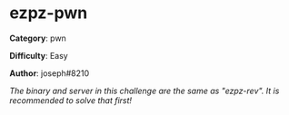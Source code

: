 ezpz-pwn
============

**Category**: pwn

**Difficulty**: Easy

**Author**: joseph#8210

_The binary and server in this challenge are the same as "ezpz-rev". It is recommended to solve that first!_
